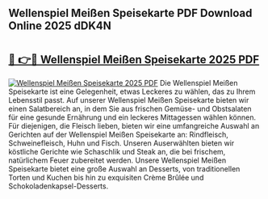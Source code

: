 ## Wellenspiel Meißen Speisekarte PDF Download Online 2025 dDK4N

# <h2><a href="http://gc5vxa.nevu.top/?p=Wellenspiel+Mei%c3%9fen+Speisekarte">🔗 👉🔴 Wellenspiel Meißen Speisekarte 2025 PDF</a></h2>

[![Wellenspiel Meißen Speisekarte 2025 PDF](https://i.imgur.com/dBaPXMq.png)](http://gc5vxa.nevu.top/?p=Wellenspiel+Mei%c3%9fen+Speisekarte)
Die Wellenspiel Meißen Speisekarte ist eine Gelegenheit, etwas Leckeres zu wählen, das zu Ihrem Lebensstil passt. Auf unserer Wellenspiel Meißen Speisekarte bieten wir einen Salatbereich an, in dem Sie aus frischen Gemüse- und Obstsalaten für eine gesunde Ernährung und ein leckeres Mittagessen wählen können. Für diejenigen, die Fleisch lieben, bieten wir eine umfangreiche Auswahl an Gerichten auf der Wellenspiel Meißen Speisekarte an: Rindfleisch, Schweinefleisch, Huhn und Fisch. Unseren Auserwählten bieten wir köstliche Gerichte wie Schaschlik und Steak an, die bei frischem, natürlichem Feuer zubereitet werden. Unsere Wellenspiel Meißen Speisekarte bietet eine große Auswahl an Desserts, von traditionellen Torten und Kuchen bis hin zu exquisiten Crème Brûlée und Schokoladenkapsel-Desserts.
